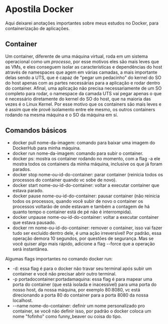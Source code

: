 # Apostila Docker
Aqui deixarei anotações importantes sobre meus estudos no Docker, para containerização de aplicações.

## Container
Um container, diferente de uma máquina virtual, roda em um sistema operacional como um *processo*, por esse motivos eles são mais leves que as VMs, e eles conseguem isolar as características e dependências do host através de namespaces que agem em várias camadas, a mais importante delas sendo a UTS, que é capaz de "pegar um pedacinho" do kernel do SO do host apenas com as partes necessárias para a aplicação e rodar dentro do container.
Afinal, uma aplicação não precisa necessariamente de um SO completo para rodar, o namespace da camada UTS vai pegar apenas o que é necessário diretamente do kernel do SO do host, que na maioria das vezes é o Linux Kernel. Por esse motivo que os containers são mais leves e é assim que ele provê isolamento entre ele mesmo, os outros containers rodando na mesma máquina e o SO da máquina em sí.

## Comandos básicos
* docker pull nome-da-imagem: comando para baixar uma imagem do DockerHub para minha máquina.
* docker run nome-da-imagem: comando para subir o container.
* docker ps: mostra os container rodando no momento, com a flag -a ele mostra todos os containers da minha máquina, inclusive os que já foram parados.
* docker stop nome-ou-id-do-container: parar container (reinicia todos os processos do container quando vc sobe de novo).
* docker start nome-ou-id-do-container: voltar a executar container que estava parado.
* docker pause nome-ou-id-do-container: pausar container (não reinicia todos os processos, quando você subir de novo o container os processos voltarão de onde estavam e também a contagem de há quanto tempo o container está de pé não é interrompida).
* docker unpause nome-ou-id-do-container: voltar a executar container que estava pausado.
* docker rm nome-ou-id-do-container: remover o container, isso vai fazer tudo ser excluído dentro dele, é uma ação irreversível! Por padrão, essa operação demora 10 segundos, por questões de segurança. Mas se você quiser algo mais rápido, adicione a flag --force que a operação será instantânea.

Algumas flags importantes no comando docker run:
* -d: essa flag é para o docker não travar seu terminal após subir um container e você não precisar abrir outro terminal.
* -p portadocontainer:portadamaquina: essa flag é para mapear uma porta do container (que está isolada e inacessível) para uma porta do nosso host, da nossa máquina, por exemplo 80:8080, vc está direcionando a porta 80 do container para a porta 8080 da nossa localhost.
* --name nome-do-container: definir um nome personalizado pro container, se você não definir isso, por padrão o docker coloca um nome "fofinho" como funny_beaver ou coisa do tipo.